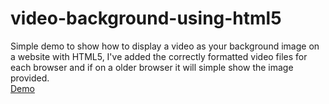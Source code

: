 # video-background-using-html5
Simple demo to show how to display a video as your background image on a website with HTML5,
I've added the correctly formatted video files for each browser and if on a older browser it will simple show the image provided.<br />
<a href="https://ruddernation-designs.github.io/video-background" target="_blank" title="Video Background Demo">Demo</a>

